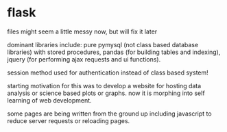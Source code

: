 # flask
files might seem a little messy now, but will fix it later

dominant libraries include: pure pymysql (not class based database libraries) with stored procedures, pandas (for building tables and indexing), jquery (for performing ajax requests and ui functions).

session method used for authentication instead of class based system!

starting motivation for this was to develop a website for hosting data analysis or science based plots or graphs. now it is morphing into self learning of web development.

some pages are being written from the ground up including javascript to reduce server requests or reloading pages.
